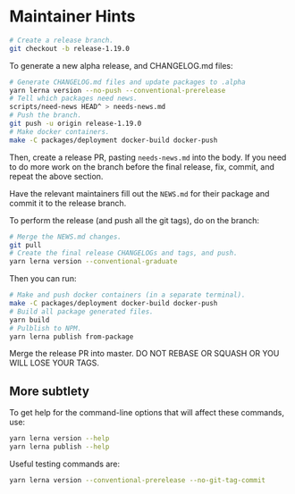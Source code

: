 # Maintainer Hints

```sh
# Create a release branch.
git checkout -b release-1.19.0
```

To generate a new alpha release, and CHANGELOG.md files:

```sh
# Generate CHANGELOG.md files and update packages to .alpha
yarn lerna version --no-push --conventional-prerelease
# Tell which packages need news.
scripts/need-news HEAD^ > needs-news.md
# Push the branch.
git push -u origin release-1.19.0
# Make docker containers.
make -C packages/deployment docker-build docker-push
```

Then, create a release PR, pasting `needs-news.md` into the body.  If you need to do more work on the branch before the final release, fix, commit, and repeat the above section.

Have the relevant maintainers fill out the `NEWS.md` for their package and
commit it to the release branch.

To perform the release (and push all the git tags), do on the branch:

```sh
# Merge the NEWS.md changes.
git pull
# Create the final release CHANGELOGs and tags, and push.
yarn lerna version --conventional-graduate
```

Then you can run:

```sh
# Make and push docker containers (in a separate terminal).
make -C packages/deployment docker-build docker-push
# Build all package generated files.
yarn build
# Pulblish to NPM.
yarn lerna publish from-package
```

Merge the release PR into master.  DO NOT REBASE OR SQUASH OR YOU WILL LOSE YOUR TAGS.

## More subtlety

To get help for the command-line options that will affect these commands, use:

```sh
yarn lerna version --help
yarn lerna publish --help
```

Useful testing commands are:

```sh
yarn lerna version --conventional-prerelease --no-git-tag-commit
```
